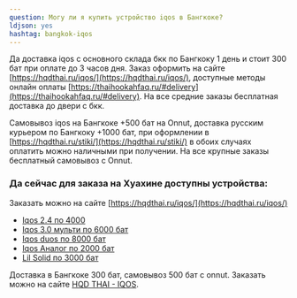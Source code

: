 ```yaml
---
question: Могу ли я купить устройство iqos в Бангкоке?
ldjson: yes 
hashtag: bangkok-iqos
---
```


Да доставка iqos с основного склада бкк по Бангкоку 1 день и стоит 300 бат при оплате до 3 часов дня. Заказ оформить на сайте [https://hqdthai.ru/iqos/](https://hqdthai.ru/iqos/), доступные методы онлайн оплаты [https://thaihookahfaq.ru/#delivery](https://thaihookahfaq.ru/#delivery). На все средние заказы бесплатная доставка до двери с бкк.  
 

Самовывоз iqos на Бангкоке +500 бат на Onnut, доставка русским курьером по Бангкоку +1000 бат, при оформлении в  [https://hqdthai.ru/stiki/](https://hqdthai.ru/stiki/) в обоих случаях оплатить можно наличными при получении. На все крупные заказы бесплатный самовывоз с Onnut.

### Да сейчас для заказа на Хуахине доступны устройства:

Заказать можно на сайте [https://hqdthai.ru/iqos/](https://hqdthai.ru/iqos/)

* [Iqos 2.4 по 4000](https://hqdthai.ru/iqos/)
* [Iqos 3.0 мульти по 6000  бат](https://hqdthai.ru/iqos/)
* [Iqos duos по 8000 бат](https://hqdthai.ru/iqos/)
* [Iqos Аналог по 2000 бат](https://hqdthai.ru/iqos/)
* [Lil Solid по 3000 бат](https://hqdthai.ru/iqos/)


Доставка в Бангкоке 300 бат, самовывоз 500 бат с onnut. Заказать можно на сайте [HQD THAI - IQOS](https://hqdthai.ru/iqos/).
